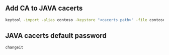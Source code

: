 ## Add CA to JAVA cacerts

``` bash
keytool -import -alias contoso -keystore "<cacerts path>" -file contoso.ca.crt
```

## JAVA cacerts default password

``` bash
changeit
```